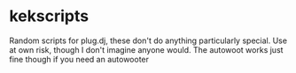 kekscripts
==========

Random scripts for plug.dj, these don't do anything particularly special. Use at own risk, though I don't imagine anyone would. The autowoot works just fine though if you need an autowooter

